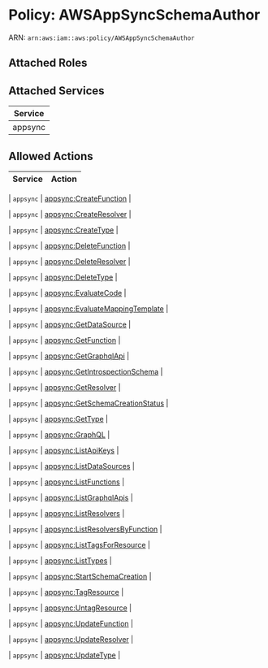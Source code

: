 # Policy: AWSAppSyncSchemaAuthor

ARN: `arn:aws:iam::aws:policy/AWSAppSyncSchemaAuthor`

## Attached Roles

## Attached Services

| Service |
|---------|
| appsync |

## Allowed Actions

| Service | Action |
|:-------:|--------|

| `appsync` | [appsync:CreateFunction](../actions.md#appsync:createfunction) |

| `appsync` | [appsync:CreateResolver](../actions.md#appsync:createresolver) |

| `appsync` | [appsync:CreateType](../actions.md#appsync:createtype) |

| `appsync` | [appsync:DeleteFunction](../actions.md#appsync:deletefunction) |

| `appsync` | [appsync:DeleteResolver](../actions.md#appsync:deleteresolver) |

| `appsync` | [appsync:DeleteType](../actions.md#appsync:deletetype) |

| `appsync` | [appsync:EvaluateCode](../actions.md#appsync:evaluatecode) |

| `appsync` | [appsync:EvaluateMappingTemplate](../actions.md#appsync:evaluatemappingtemplate) |

| `appsync` | [appsync:GetDataSource](../actions.md#appsync:getdatasource) |

| `appsync` | [appsync:GetFunction](../actions.md#appsync:getfunction) |

| `appsync` | [appsync:GetGraphqlApi](../actions.md#appsync:getgraphqlapi) |

| `appsync` | [appsync:GetIntrospectionSchema](../actions.md#appsync:getintrospectionschema) |

| `appsync` | [appsync:GetResolver](../actions.md#appsync:getresolver) |

| `appsync` | [appsync:GetSchemaCreationStatus](../actions.md#appsync:getschemacreationstatus) |

| `appsync` | [appsync:GetType](../actions.md#appsync:gettype) |

| `appsync` | [appsync:GraphQL](../actions.md#appsync:graphql) |

| `appsync` | [appsync:ListApiKeys](../actions.md#appsync:listapikeys) |

| `appsync` | [appsync:ListDataSources](../actions.md#appsync:listdatasources) |

| `appsync` | [appsync:ListFunctions](../actions.md#appsync:listfunctions) |

| `appsync` | [appsync:ListGraphqlApis](../actions.md#appsync:listgraphqlapis) |

| `appsync` | [appsync:ListResolvers](../actions.md#appsync:listresolvers) |

| `appsync` | [appsync:ListResolversByFunction](../actions.md#appsync:listresolversbyfunction) |

| `appsync` | [appsync:ListTagsForResource](../actions.md#appsync:listtagsforresource) |

| `appsync` | [appsync:ListTypes](../actions.md#appsync:listtypes) |

| `appsync` | [appsync:StartSchemaCreation](../actions.md#appsync:startschemacreation) |

| `appsync` | [appsync:TagResource](../actions.md#appsync:tagresource) |

| `appsync` | [appsync:UntagResource](../actions.md#appsync:untagresource) |

| `appsync` | [appsync:UpdateFunction](../actions.md#appsync:updatefunction) |

| `appsync` | [appsync:UpdateResolver](../actions.md#appsync:updateresolver) |

| `appsync` | [appsync:UpdateType](../actions.md#appsync:updatetype) |

